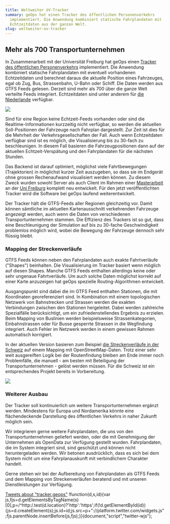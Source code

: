 ```yaml
---
title: Weltweiter öV-Tracker
summary: geOps hat einen Tracker des öffentlichen Personenverkehrs
  implementiert. Die Anwendung kombiniert statische Fahrplandaten mit
  Echtzeitdaten aus der ganzen Welt.
slug: weltweiter-ov-tracker
---
```

## Mehr als 700 Transportunternehmen

In Zusammenarbeit mit der Universität Freiburg hat geOps einen [Tracker des öffentlichen Personenverkehrs](http://tracker.geops.ch/?z=14&s=20&lat=40.723&lon=-74.002) implementiert. Die Anwendung kombiniert statische Fahrplandaten mit eventuell vorhandenen Echtzeitdaten und berechnet daraus die aktuelle Position eines Fahrzeuges, egal ob Zug, Bus, Strassenbahn, U-Bahn oder Schiff. Die Daten werden aus GTFS Feeds gelesen. Derzeit sind mehr als 700 über die ganze Welt verteilte Feeds integriert. Echtzeitdaten sind unter anderem für [die Niederlande](http://tracker.geops.ch/?z=13&s=1&lat=52.36595686731005&lon=4.904365539550781) verfügbar.

![](/images/blog/worldwide-transit-tracker/trackerbar.png)

Sind für eine Region keine Echtzeit-Feeds vorhanden oder sind die Realtime-Informationen kurzzeitig nicht verfügbar, so werden die aktuellen Soll-Positionen der Fahrzeuge nach Fahrplan dargestellt. Zur Zeit ist dies für die Mehrheit der Verkehrsgesellschaften der Fall. Auch wenn Echtzeitdaten verfügbar sind ist es möglich, die Visualisierung bis zu 30-fach zu beschleunigen. In diesem Fall basieren die Fahrzeugpositionen dann auf der aktuellen Echtzeit-Verspätung und den Fahrplandaten für die nächsten Stunden.

Das Backend ist darauf optimiert, möglichst viele Fahrtbewegungen (Trajektorien) in möglichst kurzer Zeit auszugeben, so dass sie im Endgerät ohne grossen Rechenaufwand visualisiert werden können. Zu diesem Zweck wurden sowohl Server als auch Client im Rahmen einer [Masterarbeit](http://ad-publications.informatik.uni-freiburg.de/theses/Master_Patrick_Brosi_2014.pdf) an der [Uni Freiburg](https://ad.informatik.uni-freiburg.de/front-page-en?set_language=en) komplett neu entwickelt. Für den jetzt veröffentlichten Tracker wird die Software bei geOps laufend weiterentwickelt.

Der Tracker hält die GTFS-Feeds aller Regionen gleichzeitig vor. Damit können sämtliche im aktuellen Kartenausschnitt verkehrenden Fahrzeuge angezeigt werden, auch wenn die Daten von verschiedenen Transportunternehmen stammen. Die Effizienz des Trackers ist so gut, dass eine Beschleunigung der Simulation auf bis zu 30-fache Geschwindigkeit problemlos möglich wird, wobei die Bewegung der Fahrzeuge dennoch sehr flüssig bleibt.

### Mapping der Streckenverläufe

GTFS Feeds können neben den Fahrplandaten auch exakte Fahrtverläufe ("Shapes") beinhalten. Die Visualisierung im Tracker basiert wenn möglich auf diesen Shapes. Manche GTFS Feeds enthalten allerdings keine oder sehr ungenaue Fahrtverläufe. Um auch solche Daten möglichst korrekt auf einer Karte anzuzeigen hat geOps spezielle Routing-Algorithmen entwickelt.

Ausgangspunkt sind dabei die im GTFS Feed enthalten Stationen, die mit Koordinaten georeferenziert sind. In Kombination mit einem topologischen Netzwerk von Bahnstrecken und Strassen werden die exakten Verbindungen zwischen den Stationen hergeleitet. Dabei werden zahlreiche Spezialfälle berücksichtigt, um ein zufriedenstellendes Ergebnis zu erzielen. Beim Mapping von Buslinien werden beispielsweise Strassenkategorien, Einbahnstrassen oder für Busse gesperrte Strassen in die Wegfindung integriert. Auch Fehler im Netzwerk werden in einem gewissen Rahmen automatisch korrigiert.

In der aktuellen Version basieren zum Beispiel [die Streckenverläufe in der Schweiz](http://tracker.geops.ch/?z=15&s=30&lat=47.37955096693522&lon=8.538994789123535) auf einem Mapping mit OpenStreetMap-Daten. Trotz einer sehr weit ausgereiften Logik bei der Routenfindung bleiben am Ende immer noch Problemfälle, die manuell - am besten mit Beteiligung der Transportunternehmen - gelöst werden müssen. Für die Schweiz ist ein entsprechendes Projekt bereits in Vorbereitung.

![](/images/blog/worldwide-transit-tracker/trackeramsterdam.png)

### Weiterer Ausbau

Der Tracker soll kontinuierlich um weitere Transportunternehmen ergänzt werden. Mindestens für Europa und Nordamerika könnte eine flächendeckende Darstellung des öffentlichen Verkehrs in naher Zukunft möglich sein.

Wir integrieren gerne weitere Fahrplandaten, die uns von den Transportunternehmen geliefert werden, oder die mit Genehmigung der Unternehmen als OpenData zur Verfügung gestellt wurden. Fahrplandaten, die im System integriert sind, sind geschützt und können nicht heruntergeladen werden. Wir betonen ausdrücklich, dass es sich bei dem System nicht um eine Fahrplanauskunft mit verbindlichem Charakter handelt.

Gerne stehen wir bei der Aufbereitung von Fahrplandaten als GTFS Feeds und dem Mapping von Streckenverläufen beratend und mit unseren Dienstleistungen zur Verfügung.

[Tweets about "tracker.geops"](https://twitter.com/search?q=tracker.geops) !function(d,s,id){var js,fjs=d.getElementsByTagName(s)\[0\],p=/^http:/.test(d.location)?'http':'https';if(!d.getElementById(id)){js=d.createElement(s);js.id=id;js.src=p+"://platform.twitter.com/widgets.js";fjs.parentNode.insertBefore(js,fjs);}}(document,"script","twitter-wjs");